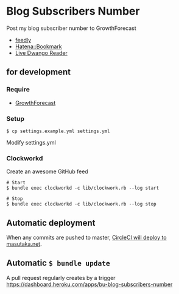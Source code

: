 # Blog Subscribers Number

Post my blog subscriber number to GrowthForecast

* [feedly](https://feedly.com/)
* [Hatena::Bookmark](http://b.hatena.ne.jp/)
* [Live Dwango Reader](http://reader.livedoor.com/)

## for development

### Require

* [GrowthForecast](http://kazeburo.github.io/GrowthForecast/)

### Setup

    $ cp settings.example.yml settings.yml

Modify settings.yml

### Clockworkd

Create an awesome GitHub feed

    # Start
    $ bundle exec clockworkd -c lib/clockwork.rb --log start

    # Stop
    $ bundle exec clockworkd -c lib/clockwork.rb --log stop

## Automatic deployment

When any commits are pushed to master, [CircleCI will deploy to masutaka.net](https://circleci.com/gh/masutaka/blog-subscribers-number/tree/master).

## Automatic `$ bundle update`

A pull request regularly creates by a trigger https://dashboard.heroku.com/apps/bu-blog-subscribers-number
